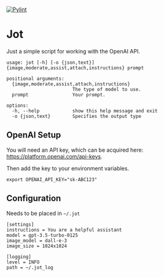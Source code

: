 [![Pylint](https://github.com/kyager/jot/actions/workflows/pylint.yml/badge.svg)](https://github.com/kyager/jot/actions/workflows/pylint.yml)

# Jot

Just a simple script for working with the OpenAI API.

```
usage: jot [-h] [-o {json,text}] {image,moderate,assist,attach,instructions} prompt

positional arguments:
  {image,moderate,assist,attach,instructions}
                        The type of model to use.
  prompt                Your prompt.

options:
  -h, --help            show this help message and exit
  -o {json,text}        Specifies the output type
```

## OpenAI Setup
You will need an API key, which can be acquired here: https://platform.openai.com/api-keys.

Then add the key to your environment variables.

`export OPENAI_API_KEY="sk-ABC123"`

## Configuration
Needs to be placed in `~/.jot`
```.jot
[settings]
instructions = You are a helpful assistant
model = gpt-3.5-turbo-0125
image_model = dall-e-3
image_size = 1024x1024

[logging]
level = INFO
path = ~/.jot_log
```
